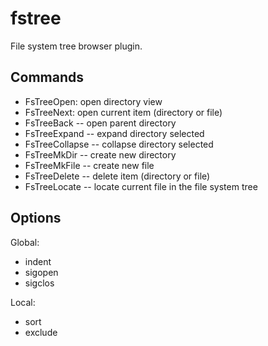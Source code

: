 # fstree

File system tree browser plugin.

## Commands

 * FsTreeOpen: open directory view
 * FsTreeNext: open current item (directory or file)
 * FsTreeBack -- open parent directory
 * FsTreeExpand -- expand directory selected
 * FsTreeCollapse -- collapse directory selected
 * FsTreeMkDir -- create new directory
 * FsTreeMkFile -- create new file
 * FsTreeDelete -- delete item (directory or file)
 * FsTreeLocate -- locate current file in the file system tree


## Options

Global:
 * indent
 * sigopen
 * sigclos

Local:
 * sort
 * exclude
